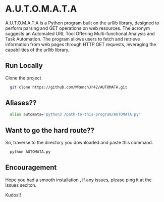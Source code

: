 
# A.U.T.O.M.A.T.A

A.U.T.O.M.A.T.A is a Python program built on the urllib library, designed to perform parsing and GET operations on web resources. The acronym suggests an Automated URL Tool Offering Multi-functional Analysis and Task Automation. The program allows users to fetch and retrieve information from web pages through HTTP GET requests, leveraging the capabilities of the urllib library.


## Run Locally

Clone the project

```bash
  git clone https://github.com/WRenchJr42/AUTOMATA.git
```




## Aliases??

```bash
  alias automata='python3 /path-to-this-program/AUTOMATA.py'
```

## Want to go the hard route??

So, traverse to the  directory you downloaded and paste this command.

```bash
  python AUTOMATA.py
```  


    
## Encouragement

Hope you had a smooth installation , if any issues, please ping it  at the Issues seciton.

Kudos!!




